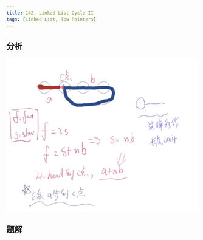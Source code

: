 ```yaml
---
title: 142. Linked List Cycle II
tags: [Linked List, Tow Pointers]
---
```


## 分析
![Pasted image 20220503234416.png](./attachments/Pasted%20image%2020220503234416.png)
## 题解

```ts

```